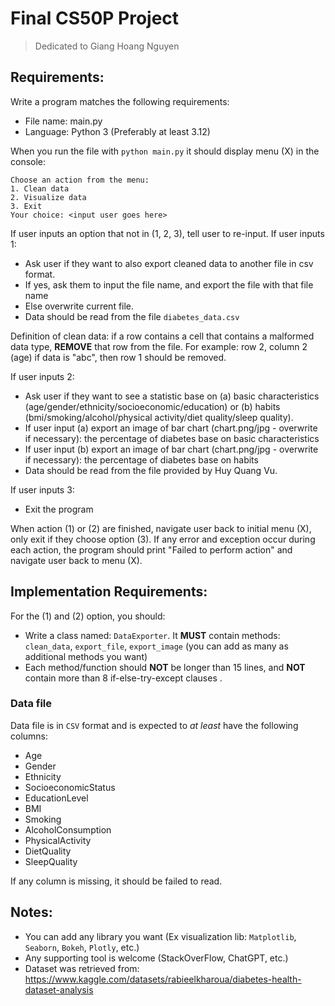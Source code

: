 # Final CS50P Project
> Dedicated to Giang Hoang Nguyen 
## Requirements:
Write a program matches the following requirements:
- File name: main.py
- Language: Python 3 (Preferably at least 3.12)

When you run the file with `python main.py` it should display menu (X) in the console:
```
Choose an action from the menu:
1. Clean data
2. Visualize data
3. Exit
Your choice: <input user goes here>
```
If user inputs an option that not in (1, 2, 3), tell user to re-input.
If user inputs 1:
- Ask user if they want to also export cleaned data to another file in csv format. 
- If yes, ask them to input the file name, and export the file with that file name
- Else overwrite current file. 
- Data should be read from the file `diabetes_data.csv`

Definition of clean data: if a row contains a cell that contains a malformed data type, **REMOVE** that row from the file.
For example: row 2, column 2 (age) if data is "abc", then row 1 should be removed.

If user inputs 2:
- Ask user if they want to see a statistic base on (a) basic characteristics (age/gender/ethnicity/socioeconomic/education) or (b) habits (bmi/smoking/alcohol/physical activity/diet quality/sleep quality).
- If user input (a) export an image of bar chart (chart.png/jpg - overwrite if necessary): the percentage of diabetes base on basic characteristics
- If user input (b) export an image of bar chart (chart.png/jpg - overwrite if necessary): the percentage of diabetes base on habits
- Data should be read from the file provided by Huy Quang Vu.

If user inputs 3:
- Exit the program

When action (1) or (2) are finished, navigate user back to initial menu (X), only exit if they choose option (3).
If any error and exception occur during each action, the program should print "Failed to perform action" and navigate user back to menu (X).
## Implementation Requirements:
For the (1) and (2) option, you should:
- Write a class named: `DataExporter`. It **MUST** contain methods: `clean_data`, `export_file`, `export_image` (you can add as many as additional methods you want)
- Each method/function should **NOT** be longer than 15 lines, and **NOT** contain more than 8 if-else-try-except clauses . 

### Data file
Data file is in `CSV` format and is expected to *at least* have the following columns:
- Age
- Gender
- Ethnicity
- SocioeconomicStatus
- EducationLevel
- BMI
- Smoking
- AlcoholConsumption
- PhysicalActivity
- DietQuality
- SleepQuality

If any column is missing, it should be failed to read. 

## Notes:
- You can add any library you want (Ex visualization lib: `Matplotlib`, `Seaborn`, `Bokeh`, `Plotly`, etc.)
- Any supporting tool is welcome (StackOverFlow, ChatGPT, etc.)
- Dataset was retrieved from: https://www.kaggle.com/datasets/rabieelkharoua/diabetes-health-dataset-analysis